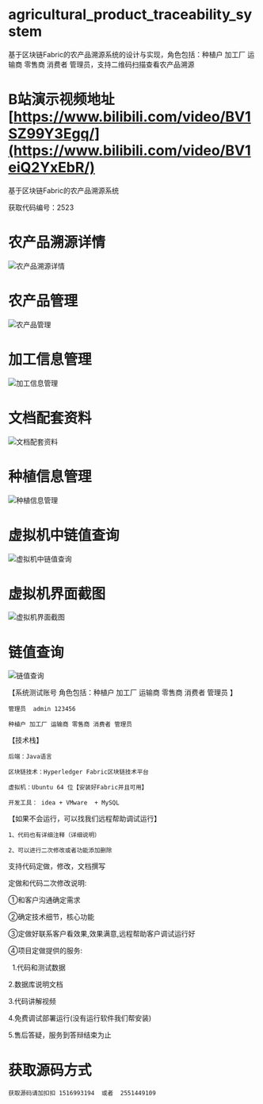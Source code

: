 # agricultural_product_traceability_system
基于区块链Fabric的农产品溯源系统的设计与实现，角色包括：种植户 加工厂 运输商 零售商 消费者 管理员，支持二维码扫描查看农产品溯源


# B站演示视频地址   [https://www.bilibili.com/video/BV1SZ99Y3Egq/](https://www.bilibili.com/video/BV1eiQ2YxEbR/)

基于区块链Fabric的农产品溯源系统

获取代码编号：2523

# 农产品溯源详情
![农产品溯源详情](农产品溯源详情.png)

# 农产品管理
![农产品管理](农产品管理.png)

# 加工信息管理
![加工信息管理](加工信息管理.png)

# 文档配套资料
![文档配套资料](文档配套资料.png)

# 种植信息管理
![种植信息管理](种植信息管理.png)

# 虚拟机中链值查询
![虚拟机中链值查询](虚拟机中链值查询.png)

# 虚拟机界面截图
![虚拟机界面截图](虚拟机界面截图.png)

# 链值查询
![链值查询](链值查询.png)


【系统测试账号 角色包括：种植户 加工厂 运输商 零售商 消费者 管理员 】

    管理员  admin 123456
    
    种植户 加工厂 运输商 零售商 消费者 管理员
    
【技术栈】

    后端：Java语言
    
    区块链技术：Hyperledger Fabric区块链技术平台
    
    虚拟机：Ubuntu 64 位【安装好Fabric并且可用】
    
    开发工具： idea + VMware  + MySQL
    

【如果不会运行，可以找我们远程帮助调试运行】

    1、代码也有详细注释（详细说明）

    2、可以进行二次修改或者功能添加删除
    



支持代码定做，修改，文档撰写

定做和代码二次修改说明:

①和客户沟通确定需求

②确定技术细节，核心功能

③定做好联系客户看效果,效果满意,远程帮助客户调试运行好

④项目定做提供的服务:

  1.代码和测试数据
  
2.数据库说明文档

3.代码讲解视频

4.免费调试部署运行(没有运行软件我们帮安装)

5.售后答疑，服务到答辩结束为止


# 获取源码方式
	获取源码请加扣扣 1516993194  或者  2551449109

